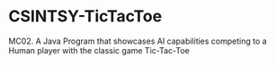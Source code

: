 # CSINTSY-TicTacToe
MC02. A Java Program that showcases AI capabilities competing to a Human player with the classic game Tic-Tac-Toe
